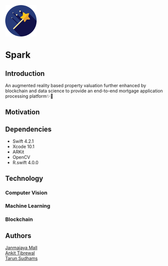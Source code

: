 <img src="Assets/logo.png" alt="" width="100px"/>

# Spark

## Introduction

An augmented reality based property valuation further enhanced by blockchain and data science to provide an end-to-end mortgage application processing platform✨📱

## Motivation

## Dependencies

<ul>
    <li> Swift 4.2.1 </li>
    <li> Xcode 10.1 </li>
    <li> ARKit </li>
    <li> OpenCV </li>
    <li> R.swift 4.0.0 </li>
</ul>

## Technology

### Computer Vision

### Machine Learning

### Blockchain

## Authors

[Janmajaya Mall](https://github.com/Janmajayamall) <br>
[Ankit Tibrewal](https://github.com/atibrewal98) <br>
[Tarun Sudhams](https://github.com/sudhamstarun) <br>
